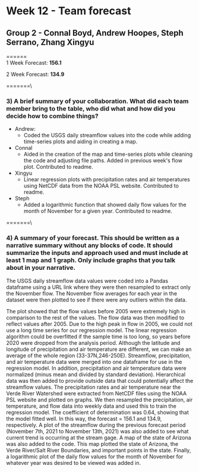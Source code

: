 # Week 12 - Team forecast
## Group 2 - Connal Boyd, Andrew Hoopes, Steph Serrano, Zhang Xingyu


======\
1 Week Forecast: **156.1**

2 Week Forecast: **134.9**







=======\
### 3) A brief summary of your collaboration. What did each team member bring to the table, who did what and how did you decide how to combine things?
  - Andrew:
    - Coded the USGS daily streamflow values into the code while adding time-series plots and aiding in creating a map.
  - Connal
    - Aided in the creation of the map and time-series plots while cleaning the code and adjusting file paths. Added in previous week's flow plot. Contributed to readme.
  - Xingyu
    - Linear regression plots with precipitation rates and air temperatures using NetCDF data from the NOAA PSL website. Contributed to readme.
  - Steph
    - Added a logarithmic function that showed daily flow values for the month of November for a given year. Contributed to readme.

=======\
### 4) A summary of your forecast. This should be written as a narrative summary without any blocks of code. It should summarize the inputs and approach used and must include at least 1 map and 1 graph. Only include graphs that you talk about in your narrative.

  The USGS daily streamflow data values were coded into a Pandas dataframe using a URL link where they were then resampled to extract only the November flow. The November flow averages for each year in the dataset were then plotted to see if there were any outliers within the data.

  

  The plot showed that the flow values before 2005 were extremely high in comparison to the rest of the values. The flow data was then modified to reflect values after 2005. Due to the high peak in flow in 2005, we could not use a long time series for our regression model. The linear regression algorithm could be overfitted if the sample time is too long, so years before 2020 were dropped from the analysis period. Although the latitude and longitude of precipitation and air temperature are different, we can make an average of the whole region (33-37N,246-250E). Streamflow, precipitation, and air temperature data were merged into one dataframe for use in the regression model. In addition, precipitation and air temperature data were normalized (minus mean and divided by standard deviation). Hierarchical data was then added to provide outside data that could potentially affect the streamflow values. The precipitation rates and air temperature near the Verde River Watershed were extracted from NetCDF files  using the NOAA PSL website and plotted on graphs. We then resampled the precipitation, air temperature, and flow data into weekly data and used this to train the regression model. The coefficient of determination was 0.64, showing that the model fitted well. In this way, the forecast = 156.1 and 134.9, respectively. A plot of the streamflow during the previous forecast period (November 7th, 2021 to November 13th, 2021) was also added to see what current trend is occurring at the stream gage. A map of the state of Arizona was also added to the code. This map plotted the state of Arizona, the Verde River/Salt River Boundaries, and important points in the state. Finally, a logarithmic plot of the daily flow values for the month of November for whatever year was desired to be viewed was added in.
